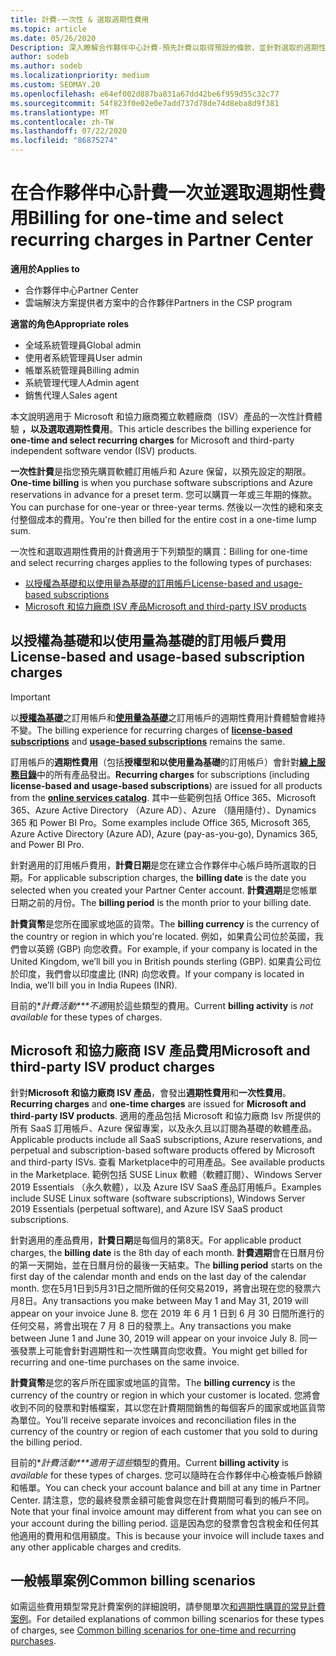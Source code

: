 ```yaml
---
title: 計費-一次性 & 選取週期性費用
ms.topic: article
ms.date: 05/26/2020
Description: 深入瞭解合作夥伴中心計費-預先計費以取得預設的條款，並針對選取的週期性費用計費。
author: sodeb
ms.author: sodeb
ms.localizationpriority: medium
ms.custom: SEOMAY.20
ms.openlocfilehash: e64ef002d887ba831a67dd42be6f959d55c32c77
ms.sourcegitcommit: 54f823f0e02e0e7add737d78de74d8eba8d9f381
ms.translationtype: MT
ms.contentlocale: zh-TW
ms.lasthandoff: 07/22/2020
ms.locfileid: "86875274"
---
```

# <a name="billing-for-one-time-and-select-recurring-charges-in-partner-center"></a><span data-ttu-id="93782-103">在合作夥伴中心計費一次並選取週期性費用</span><span class="sxs-lookup"><span data-stu-id="93782-103">Billing for one-time and select recurring charges in Partner Center</span></span>

<span data-ttu-id="93782-104">**適用於**</span><span class="sxs-lookup"><span data-stu-id="93782-104">**Applies to**</span></span>
- <span data-ttu-id="93782-105">合作夥伴中心</span><span class="sxs-lookup"><span data-stu-id="93782-105">Partner Center</span></span>
- <span data-ttu-id="93782-106">雲端解決方案提供者方案中的合作夥伴</span><span class="sxs-lookup"><span data-stu-id="93782-106">Partners in the CSP program</span></span>

<span data-ttu-id="93782-107">**適當的角色**</span><span class="sxs-lookup"><span data-stu-id="93782-107">**Appropriate roles**</span></span>
- <span data-ttu-id="93782-108">全域系統管理員</span><span class="sxs-lookup"><span data-stu-id="93782-108">Global admin</span></span>
- <span data-ttu-id="93782-109">使用者系統管理員</span><span class="sxs-lookup"><span data-stu-id="93782-109">User admin</span></span>
- <span data-ttu-id="93782-110">帳單系統管理員</span><span class="sxs-lookup"><span data-stu-id="93782-110">Billing admin</span></span>
- <span data-ttu-id="93782-111">系統管理代理人</span><span class="sxs-lookup"><span data-stu-id="93782-111">Admin agent</span></span>
- <span data-ttu-id="93782-112">銷售代理人</span><span class="sxs-lookup"><span data-stu-id="93782-112">Sales agent</span></span>

<span data-ttu-id="93782-113">本文說明適用于 Microsoft 和協力廠商獨立軟體廠商（ISV）產品的一次性計費體驗 **，以及選取週期性費用**。</span><span class="sxs-lookup"><span data-stu-id="93782-113">This article describes the billing experience for **one-time and select recurring charges** for Microsoft and third-party independent software vendor (ISV) products.</span></span> 

<span data-ttu-id="93782-114">**一次性計費**是指您預先購買軟體訂用帳戶和 Azure 保留，以預先設定的期限。</span><span class="sxs-lookup"><span data-stu-id="93782-114">**One-time billing** is when you purchase software subscriptions and Azure reservations in advance for a preset term.</span></span> <span data-ttu-id="93782-115">您可以購買一年或三年期的條款。</span><span class="sxs-lookup"><span data-stu-id="93782-115">You can purchase for one-year or three-year terms.</span></span> <span data-ttu-id="93782-116">然後以一次性的總和來支付整個成本的費用。</span><span class="sxs-lookup"><span data-stu-id="93782-116">You're then billed for the entire cost in a one-time lump sum.</span></span>

<span data-ttu-id="93782-117">一次性和選取週期性費用的計費適用于下列類型的購買：</span><span class="sxs-lookup"><span data-stu-id="93782-117">Billing for one-time and select recurring charges applies to the following types of purchases:</span></span>

- [<span data-ttu-id="93782-118">以授權為基礎和以使用量為基礎的訂用帳戶</span><span class="sxs-lookup"><span data-stu-id="93782-118">License-based and usage-based subscriptions</span></span>](#license-based-and-usage-based-subscription-charges)
- [<span data-ttu-id="93782-119">Microsoft 和協力廠商 ISV 產品</span><span class="sxs-lookup"><span data-stu-id="93782-119">Microsoft and third-party ISV products</span></span>](#microsoft-and-third-party-isv-product-charges)

## <a name="license-based-and-usage-based-subscription-charges"></a><span data-ttu-id="93782-120">以授權為基礎和以使用量為基礎的訂用帳戶費用</span><span class="sxs-lookup"><span data-stu-id="93782-120">License-based and usage-based subscription charges</span></span>

> [!IMPORTANT]
> <span data-ttu-id="93782-121">以[**授權為基礎**](license-based-billing.md)之訂用帳戶和[**使用量為基礎**](usage-based-billing.md)之訂用帳戶的週期性費用計費體驗會維持不變。</span><span class="sxs-lookup"><span data-stu-id="93782-121">The billing experience for recurring charges of [**license-based subscriptions**](license-based-billing.md) and [**usage-based subscriptions**](usage-based-billing.md) remains the same.</span></span>

<span data-ttu-id="93782-122">訂用帳戶的**週期性費用**（包括**授權型和以使用量為基礎**的訂用帳戶）會針對[**線上服務目錄**](https://partner.microsoft.com/commerce/preferredoffers/list)中的所有產品發出。</span><span class="sxs-lookup"><span data-stu-id="93782-122">**Recurring charges** for subscriptions (including **license-based and usage-based subscriptions**) are issued for all products from the [**online services catalog**](https://partner.microsoft.com/commerce/preferredoffers/list).</span></span> <span data-ttu-id="93782-123">其中一些範例包括 Office 365、Microsoft 365、Azure Active Directory （Azure AD）、Azure （隨用隨付）、Dynamics 365 和 Power BI Pro。</span><span class="sxs-lookup"><span data-stu-id="93782-123">Some examples include Office 365, Microsoft 365, Azure Active Directory (Azure AD), Azure (pay-as-you-go), Dynamics 365, and Power BI Pro.</span></span>

<span data-ttu-id="93782-124">針對適用的訂用帳戶費用，**計費日期**是您在建立合作夥伴中心帳戶時所選取的日期。</span><span class="sxs-lookup"><span data-stu-id="93782-124">For applicable subscription charges, the **billing date** is the date you selected when you created your Partner Center account.</span></span> <span data-ttu-id="93782-125">**計費週期**是您帳單日期之前的月份。</span><span class="sxs-lookup"><span data-stu-id="93782-125">The **billing period** is the month prior to your billing date.</span></span>

<span data-ttu-id="93782-126">**計費貨幣**是您所在國家或地區的貨幣。</span><span class="sxs-lookup"><span data-stu-id="93782-126">The **billing currency** is the currency of the country or region in which you're located.</span></span> <span data-ttu-id="93782-127">例如，如果貴公司位於英國，我們會以英鎊 (GBP) 向您收費。</span><span class="sxs-lookup"><span data-stu-id="93782-127">For example, if your company is located in the United Kingdom, we’ll bill you in British pounds sterling (GBP).</span></span> <span data-ttu-id="93782-128">如果貴公司位於印度，我們會以印度盧比 (INR) 向您收費。</span><span class="sxs-lookup"><span data-stu-id="93782-128">If your company is located in India, we’ll bill you in India Rupees (INR).</span></span>

<span data-ttu-id="93782-129">目前的\**計費活動\*\*\*不適*用於這些類型的費用。</span><span class="sxs-lookup"><span data-stu-id="93782-129">Current **billing activity** is *not available* for these types of charges.</span></span>

## <a name="microsoft-and-third-party-isv-product-charges"></a><span data-ttu-id="93782-130">Microsoft 和協力廠商 ISV 產品費用</span><span class="sxs-lookup"><span data-stu-id="93782-130">Microsoft and third-party ISV product charges</span></span>

<span data-ttu-id="93782-131">針對**Microsoft 和協力廠商 ISV 產品**，會發出**週期性費用**和**一次性費用**。</span><span class="sxs-lookup"><span data-stu-id="93782-131">**Recurring charges** and **one-time charges** are issued for **Microsoft and third-party ISV products**.</span></span> <span data-ttu-id="93782-132">適用的產品包括 Microsoft 和協力廠商 Isv 所提供的所有 SaaS 訂用帳戶、Azure 保留專案，以及永久且以訂閱為基礎的軟體產品。</span><span class="sxs-lookup"><span data-stu-id="93782-132">Applicable products include all SaaS subscriptions, Azure reservations, and perpetual and subscription-based software products offered by Microsoft and third-party ISVs.</span></span> <span data-ttu-id="93782-133">查看 Marketplace中的可用產品。</span><span class="sxs-lookup"><span data-stu-id="93782-133">See available products in the Marketplace.</span></span> <span data-ttu-id="93782-134">範例包括 SUSE Linux 軟體（軟體訂閱）、Windows Server 2019 Essentials （永久軟體），以及 Azure ISV SaaS 產品訂用帳戶。</span><span class="sxs-lookup"><span data-stu-id="93782-134">Examples include SUSE Linux software (software subscriptions), Windows Server 2019 Essentials (perpetual software), and Azure ISV SaaS product subscriptions.</span></span>

<span data-ttu-id="93782-135">針對適用的產品費用，**計費日期**是每個月的第8天。</span><span class="sxs-lookup"><span data-stu-id="93782-135">For applicable product charges, the **billing date** is the 8th day of each month.</span></span> <span data-ttu-id="93782-136">**計費週期**會在日曆月份的第一天開始，並在日曆月份的最後一天結束。</span><span class="sxs-lookup"><span data-stu-id="93782-136">The **billing period** starts on the first day of the calendar month and ends on the last day of the calendar month.</span></span> <span data-ttu-id="93782-137">您在5月1日到5月31日之間所做的任何交易2019，將會出現在您的發票六月8日。</span><span class="sxs-lookup"><span data-stu-id="93782-137">Any transactions you make between May 1 and May 31, 2019 will appear on your invoice June 8.</span></span> <span data-ttu-id="93782-138">您在 2019 年 6 月 1 日到 6 月 30 日間所進行的任何交易，將會出現在 7 月 8 日的發票上。</span><span class="sxs-lookup"><span data-stu-id="93782-138">Any transactions you make between June 1 and June 30, 2019 will appear on your invoice July 8.</span></span> <span data-ttu-id="93782-139">同一張發票上可能會針對週期性和一次性購買向您收費。</span><span class="sxs-lookup"><span data-stu-id="93782-139">You might get billed for recurring and one-time purchases on the same invoice.</span></span>

<span data-ttu-id="93782-140">**計費貨幣**是您的客戶所在國家或地區的貨幣。</span><span class="sxs-lookup"><span data-stu-id="93782-140">The **billing currency** is the currency of the country or region in which your customer is located.</span></span> <span data-ttu-id="93782-141">您將會收到不同的發票和對帳檔案，其以您在計費期間銷售的每個客戶的國家或地區貨幣為單位。</span><span class="sxs-lookup"><span data-stu-id="93782-141">You’ll receive separate invoices and reconciliation files in the currency of the country or region of each customer that you sold to during the billing period.</span></span>

<span data-ttu-id="93782-142">目前的\**計費活動\*\*\*適用于這些*類型的費用。</span><span class="sxs-lookup"><span data-stu-id="93782-142">Current **billing activity** is *available* for these types of charges.</span></span> <span data-ttu-id="93782-143">您可以隨時在合作夥伴中心檢查帳戶餘額和帳單。</span><span class="sxs-lookup"><span data-stu-id="93782-143">You can check your account balance and bill at any time in Partner Center.</span></span> <span data-ttu-id="93782-144">請注意，您的最終發票金額可能會與您在計費期間可看到的帳戶不同。</span><span class="sxs-lookup"><span data-stu-id="93782-144">Note that your final invoice amount may different from what you can see on your account during the billing period.</span></span> <span data-ttu-id="93782-145">這是因為您的發票會包含稅金和任何其他適用的費用和信用額度。</span><span class="sxs-lookup"><span data-stu-id="93782-145">This is because your invoice will include taxes and any other applicable charges and credits.</span></span>

## <a name="common-billing-scenarios"></a><span data-ttu-id="93782-146">一般帳單案例</span><span class="sxs-lookup"><span data-stu-id="93782-146">Common billing scenarios</span></span>

<span data-ttu-id="93782-147">如需這些費用類型常見計費案例的詳細說明，請參閱單次[和週期性購買的常見計費案例](common-billing-scenarios-onetime-recurring.md)。</span><span class="sxs-lookup"><span data-stu-id="93782-147">For detailed explanations of common billing scenarios for these types of charges, see [Common billing scenarios for one-time and recurring purchases](common-billing-scenarios-onetime-recurring.md).</span></span>
